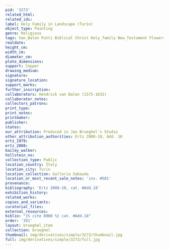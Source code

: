 ```yaml
---
pid: '3273'
related_html: 
related_ids: 
label: Holy Family in Landscape (Turin)
object_type: Painting
genre: Religious
tags: Van_Balen Putti Biblical Christ Holy_family New_Testament Flowers
realdate: 
height_cm: 
width_cm: 
diameter_cm: 
plate_dimensions: 
support: Copper
drawing_medium: 
signature: 
signature_location: 
support_marks: 
further_inscription: 
collaborators: Hendrick van Balen (1575-1632)
collaborator_notes: 
collectors_patrons: 
print_type: 
print_notes: 
printmaker: 
publisher: 
states: 
our_attribution: Produced in Jan Brueghel's Studio
other_attribution_authorities: Ertz 2008-10, Add. 18
ertz_1979: 
ertz_2008: 
bailey_walker: 
hollstein_no: 
collection_type: Public
location_country: Italy
location_city: Turin
location_collection: Galleria Sabauda
location_or_most_recent_sale_notes: 'inv. #581'
provenance: 
bibliography: 'Ertz 2008-10, cat. #Add.18'
exhibition_history: 
related_works: 
copies_and_variants: 
curatorial_files: 
external_resources: 
biblio: "{% cite 8900 %} cat. #Add.18"
order: '351'
layout: brueghel_item
collection: brueghel
thumbnail: img/derivatives/simple/3273/thumbnail.jpg
full: img/derivatives/simple/3273/full.jpg
---
```

